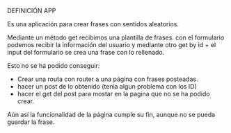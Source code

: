 DEFINICIÓN APP

Es una aplicación para crear frases con sentidos aleatorios.

Mediante un método get recibimos una plantilla de frases.
con el formulario podemos recibir la información del usuario
y mediante otro get by id + el input del formulario se crea una frase con lo rellenado.

Esto no se ha podido conseguir:
- Crear una routa con router a una página con frases posteadas.
- hacer un post de lo obtenido (tenia algun problema con los ID)
- hacer el get del post para mostar en la pagina que no se ha podido crear.

Aún así la funcionalidad de la página cumple su fin, aunque no se pueda guardar la frase. 
